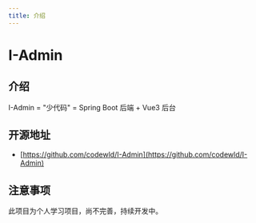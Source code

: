 ```yaml
---
title: 介绍
---
```


# I-Admin


## 介绍

I-Admin = "少代码" = Spring Boot 后端 + Vue3 后台





## 开源地址

* [https://github.com/codewld/I-Admin](https://github.com/codewld/I-Admin)





## 注意事项

此项目为个人学习项目，尚不完善，持续开发中。

